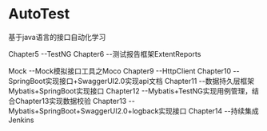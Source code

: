 # AutoTest
基于java语言的接口自动化学习

Chapter5 --TestNG
Chapter6 --测试报告框架ExtentReports

Mock --Mock模拟接口工具之Moco
Chapter9 --HttpClient
Chapter10 --SpringBoot实现接口+SwaggerUI2.0实现api文档
Chapter11 --数据持久层框架Mybatis+SpringBoot实现接口
Chapter12 --Mybatis+TestNG实现用例管理，结合Chapter13实现数据校验
Chapter13 --Mybatis+SpringBoot+SwaggerUI2.0+logback实现接口
Chapter14 --持续集成Jenkins
